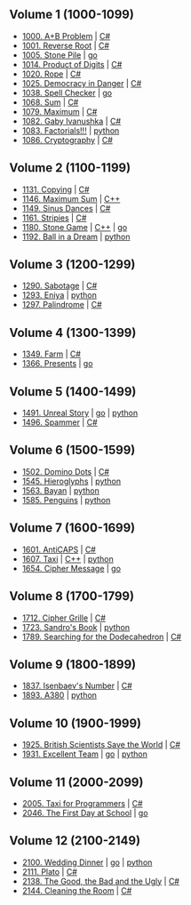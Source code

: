 ## Volume 1 (1000-1099)
- [1000. A+B Problem](https://acm.timus.ru/problem.aspx?num=1000)
| [C#](Volume%2001/1000/csharp/main.cs)
- [1001. Reverse Root](https://acm.timus.ru/problem.aspx?num=1001)
| [C#](Volume%2001/1001/csharp/main.cs)
- [1005. Stone Pile](https://acm.timus.ru/problem.aspx?num=1005)
| [go](Volume%2001/1005/go/main.go)
- [1014. Product of Digits](https://acm.timus.ru/problem.aspx?num=1014)
| [C#](Volume%2001/1014/csharp/main.cs)
- [1020. Rope](https://acm.timus.ru/problem.aspx?num=1020)
| [C#](Volume%2001/1020/csharp/main.cs)
- [1025. Democracy in Danger](https://acm.timus.ru/problem.aspx?num=1025)
| [C#](Volume%2001/1025/csharp/main.cs)
- [1038. Spell Checker](https://acm.timus.ru/problem.aspx?num=1038)
| [go](Volume%2001/1038/go/main.go)
- [1068. Sum](https://acm.timus.ru/problem.aspx?num=1068)
| [C#](Volume%2001/1068/csharp/main.cs)
- [1079. Maximum](https://acm.timus.ru/problem.aspx?num=1079)
| [C#](Volume%2001/1079/csharp/main.cs)
- [1082. Gaby Ivanushka](https://acm.timus.ru/problem.aspx?num=1082)
| [C#](Volume%2001/1082/csharp/main.cs)
- [1083. Factorials!!!](https://acm.timus.ru/problem.aspx?num=1083)
| [python](Volume%2001/1083/python/main.py)
- [1086. Cryptography](https://acm.timus.ru/problem.aspx?num=1086)
| [C#](Volume%2001/1086/csharp/main.cs)

## Volume 2 (1100-1199)
- [1131. Copying](https://acm.timus.ru/problem.aspx?num=1131)
| [C#](Volume%2002/1131/csharp/main.cs)
- [1146. Maximum Sum](https://acm.timus.ru/problem.aspx?num=1146)
| [C++](Volume%2002/1146/cpp/main.cpp)
- [1149. Sinus Dances](https://acm.timus.ru/problem.aspx?num=1149)
| [C#](Volume%2002/1149/csharp/main.cs)
- [1161. Stripies](https://acm.timus.ru/problem.aspx?num=1161)
| [C#](Volume%2002/1161/csharp/main.cs)
- [1180. Stone Game](https://acm.timus.ru/problem.aspx?num=1180)
| [C++](Volume%2002/1180/cpp/main.cpp) | [go](Volume%2002/1180/go/main.go)
- [1192. Ball in a Dream](https://acm.timus.ru/problem.aspx?num=1192)
| [python](Volume%2002/1192/python/main.py)

## Volume 3 (1200-1299)
- [1290. Sabotage](https://acm.timus.ru/problem.aspx?num=1290)
| [C#](Volume%2003/1290/csharp/main.cs)
- [1293. Eniya](https://acm.timus.ru/problem.aspx?num=1293)
| [python](Volume%2003/1293/python/main.py)
- [1297. Palindrome](https://acm.timus.ru/problem.aspx?num=1297)
| [C#](Volume%2003/1297/csharp/main.cs)

## Volume 4 (1300-1399)
- [1349. Farm](https://acm.timus.ru/problem.aspx?num=1349)
| [C#](Volume%2004/1349/csharp/main.cs)
- [1366. Presents](https://acm.timus.ru/problem.aspx?num=1366)
| [go](Volume%2004/1366/go/main.go)

## Volume 5 (1400-1499)
- [1491. Unreal Story](https://acm.timus.ru/problem.aspx?num=1491)
| [go](Volume%2005/1491/go/main.go) | [python](Volume%2005/1491/python/main.py)
- [1496. Spammer](https://acm.timus.ru/problem.aspx?num=1496)
| [C#](Volume%2005/1496/csharp/main.cs)

## Volume 6 (1500-1599)
- [1502. Domino Dots](https://acm.timus.ru/problem.aspx?num=1502)
| [C#](Volume%2006/1502/csharp/main.cs)
- [1545. Hieroglyphs](https://acm.timus.ru/problem.aspx?num=1545)
| [python](Volume%2006/1545/python/main.py)
- [1563. Bayan](https://acm.timus.ru/problem.aspx?num=1563)
| [python](Volume%2006/1563/python/main.py)
- [1585. Penguins](https://acm.timus.ru/problem.aspx?num=1585)
| [python](Volume%2006/1585/python/main.py)

## Volume 7 (1600-1699)
- [1601. AntiCAPS](https://acm.timus.ru/problem.aspx?num=1601)
| [C#](Volume%2007/1601/csharp/main.cs)
- [1607. Taxi](https://acm.timus.ru/problem.aspx?num=1607)
| [C++](Volume%2007/1607/cpp/main.cpp) | [python](Volume%2007/1607/python/main.py)
- [1654. Cipher Message](https://acm.timus.ru/problem.aspx?num=1654)
| [go](Volume%2007/1654/go/main.go)

## Volume 8 (1700-1799)
- [1712. Cipher Grille](https://acm.timus.ru/problem.aspx?num=1712)
| [C#](Volume%2008/1712/csharp/main.cs)
- [1723. Sandro's Book](https://acm.timus.ru/problem.aspx?num=1723)
| [python](Volume%2008/1723/python/main.py)
- [1789. Searching for the Dodecahedron](https://acm.timus.ru/problem.aspx?num=1789)
| [C#](Volume%2008/1789/csharp/main.cs)

## Volume 9 (1800-1899)
- [1837. Isenbaev's Number](https://acm.timus.ru/problem.aspx?num=1837)
| [C#](Volume%2009/1837/csharp/main.cs)
- [1893. A380](https://acm.timus.ru/problem.aspx?num=1893)
| [python](Volume%2009/1893/python/main.py)

## Volume 10 (1900-1999)
- [1925. British Scientists Save the World](https://acm.timus.ru/problem.aspx?num=1925)
| [C#](Volume%2010/1925/csharp/main.cs)
- [1931. Excellent Team](https://acm.timus.ru/problem.aspx?num=1931)
| [go](Volume%2010/1931/go/main.go) | [python](Volume%2010/1931/python/main.py)

## Volume 11 (2000-2099)
- [2005. Taxi for Programmers](https://acm.timus.ru/problem.aspx?num=2005)
| [C#](Volume%2011/2005/csharp/main.cs)
- [2046. The First Day at School](https://acm.timus.ru/problem.aspx?num=2046)
| [go](Volume%2011/2046/go/main.go)

## Volume 12 (2100-2149)
- [2100. Wedding Dinner](https://acm.timus.ru/problem.aspx?num=2100)
| [go](Volume%2012/2100/go/main.go) | [python](Volume%2012/2100/python/main.py)
- [2111. Plato](https://acm.timus.ru/problem.aspx?num=2111)
| [C#](Volume%2012/2111/csharp/main.cs)
- [2138. The Good, the Bad and the Ugly](https://acm.timus.ru/problem.aspx?num=2138)
| [C#](Volume%2012/2138/csharp/main.cs)
- [2144. Cleaning the Room](https://acm.timus.ru/problem.aspx?num=2144)
| [C#](Volume%2012/2144/csharp/main.cs)
